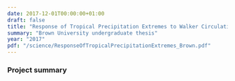 ```yaml
---
date: 2017-12-01T00:00:00+01:00
draft: false
title: "Response of Tropical Precipitation Extremes to Walker Circulation Strength in Warming Climates"
summary: "Brown University undergraduate thesis"
year: "2017"
pdf: "/science/ResponseOfTropicalPrecipitationExtremes_Brown.pdf"
---
```

### Project summary
